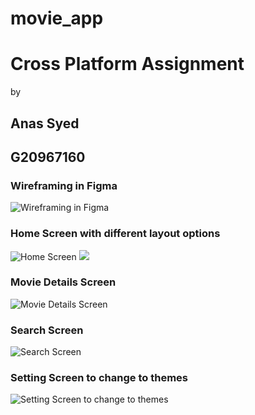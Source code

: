# movie_app
# Cross Platform Assignment
by
## Anas Syed
## G20967160

### Wireframing in Figma
![Wireframing in Figma](./screenshots/image.png)

### Home Screen with different layout options
![Home Screen](./screenshots/home_page.jpg)
![](./screenshots/home_page_horizontalList.jpg)

### Movie Details Screen
![Movie Details Screen](./screenshots/movie_deatil_page.jpg)

### Search Screen
![Search Screen](./screenshots/search_page.jpg)

### Setting Screen to change to themes
![Setting Screen to change to themes](./screenshots/settings_page.jpg)
